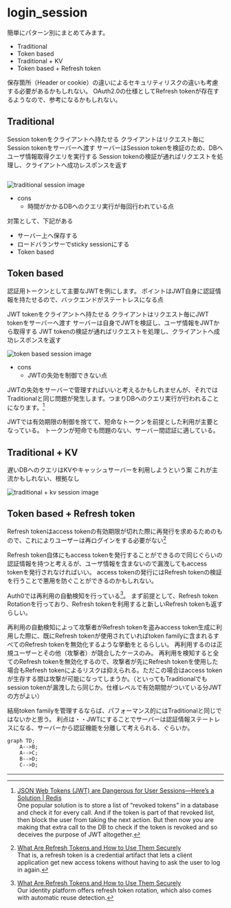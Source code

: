 # login_session

簡単にパターン別にまとめてみます。

- Traditional
- Token based
- Traditional + KV
- Token based + Refresh token

保存箇所（Header or cookie）の違いによるセキュリティリスクの違いも考慮する必要があるかもしれない。
OAuth2.0の仕様としてRefresh tokenが存在するようなので、参考になるかもしれない。

## Traditional
Session tokenをクライアントへ持たせる
クライアントはリクエスト毎にSession tokenをサーバーへ渡す
サーバーはSession tokenを検証のため、DBへユーザ情報取得クエリを実行する
Session tokenの検証が通ればリクエストを処理し、クライアントへ成功レスポンスを返す

```mermaid

```
![traditional session image](images/session_traditional.png)

- cons
  - 時間がかかるDBへのクエリ実行が毎回行われている点

対策として、下記がある
- サーバー上へ保存する
- ロードバランサーでsticky sessionにする
- Token based

## Token based
認証用トークンとして主要なJWTを例にします。
ポイントはJWT自身に認証情報を持たせるので、バックエンドがステートレスになる点

JWT tokenをクライアントへ持たせる
クライアントはリクエスト毎にJWT tokenをサーバーへ渡す
サーバーは自身でJWTを検証し、ユーザ情報をJWTから取得する
JWT tokenの検証が通ればリクエストを処理し、クライアントへ成功レスポンスを返す

![token based session image](images/session_token.png)

- cons
  - JWTの失効を制御できない点

JWTの失効をサーバーで管理すればいいと考えるかもしれませんが、それではTraditionalと同じ問題が発生します。つまりDBへのクエリ実行が行われることになります。[^note44]

JWTでは有効期限の制御を捨てて、短命なトークンを前提とした利用が主要となっている。
トークンが短命でも問題のない、サーバー間認証に適している。

## Traditional + KV
遅いDBへのクエリはKVやキャッシュサーバーを利用しようという案
これが主流かもしれない、根拠なし

![traditional + kv session image](images/session_traditional-kv.png)



## Token based + Refresh token

Refresh tokenはaccess tokenの有効期限が切れた際に再発行を求めるためのもので、これによりユーザーは再ログインをする必要がない[^note59]

Refresh token自体にもaccess tokenを発行することができるので同じぐらいの認証情報を持つと考えるが、ユーザ情報を含まないので漏洩してもaccess tokenを発行されなければいい。
access tokenの発行にはRefresh tokenの検証を行うことで悪用を防ぐことができるのかもしれない。

Auth0では再利用の自動検知を行っている[^note63]。
まず前提として、Refresh token Rotationを行っており、Refresh tokenを利用すると新しいRefresh tokenも返すらしい。

再利用の自動検知によって攻撃者がRefresh tokenを盗みaccess token生成に利用した際に、既にRefresh tokenが使用されていればtoken familyに含まれるすべてのRefresh tokenを無効化するような挙動をとるらしい。
再利用するのは正規ユーザーとその他（攻撃者）が競合したケースのみ。
再利用を検知すると全てのRefresh tokenを無効化するので、攻撃者が先にRefresh tokenを使用した場合もRefresh tokenによるリスクは抑えられる。ただこの場合はaccess tokenが生存する間は攻撃が可能になってしまうか。（といってもTraditionalでもsession tokenが漏洩したら同じか。仕様レベルで有効期間がついている分JWTの方がよい）

結局token familyを管理するならば、パフォーマンス的にはTraditionalと同じではないかと思う。
利点は・・JWTにすることでサーバーは認証情報ステートレスになる、サーバーから認証機能を分離して考えられる、ぐらいか。


```mermaid
graph TD;
    A-->B;
    A-->C;
    B-->D;
    C-->D;
```


---
[^note44]: [JSON Web Tokens (JWT) are Dangerous for User Sessions—Here’s a Solution | Redis](https://redis.com/blog/json-web-tokens-jwt-are-dangerous-for-user-sessions/)<br />
One popular solution is to store a list of “revoked tokens” in a database and check it for every call. And if the token is part of that revoked list, then block the user from taking the next action. But then now you are making that extra call to the DB to check if the token is revoked and so deceives the purpose of JWT altogether. 

[^note59]: [What Are Refresh Tokens and How to Use Them Securely](https://auth0.com/blog/refresh-tokens-what-are-they-and-when-to-use-them/)<br />
That is, a refresh token is a credential artifact that lets a client application get new access tokens without having to ask the user to log in again.

[^note63]: [What Are Refresh Tokens and How to Use Them Securely](https://auth0.com/blog/refresh-tokens-what-are-they-and-when-to-use-them/)<br />
Our identity platform offers refresh token rotation, which also comes with automatic reuse detection.

